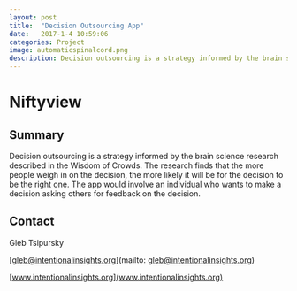 ```yaml
---
layout: post
title:  "Decision Outsourcing App"
date:   2017-1-4 10:59:06
categories: Project
image: automaticspinalcord.png
description: Decision outsourcing is a strategy informed by the brain science research described in the Wisdom of Crowds.
---
```

# Niftyview

## Summary
Decision outsourcing is a strategy informed by the brain science research described in the Wisdom of Crowds. The research finds that the more people weigh in on the decision, the more likely it will be for the decision to be the right one. The app would involve an individual who wants to make a decision asking others for feedback on the decision.

## Contact
Gleb Tsipursky

[gleb@intentionalinsights.org](mailto: gleb@intentionalinsights.org)

[www.intentionalinsights.org](www.intentionalinsights.org)

